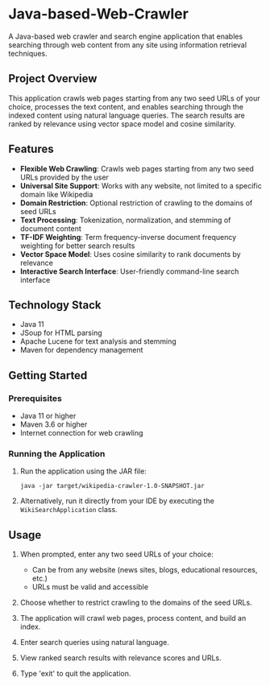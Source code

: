 # Java-based-Web-Crawler
A Java-based web crawler and search engine application that enables searching through web content from any site using information retrieval techniques.


## Project Overview

This application crawls web pages starting from any two seed URLs of your choice, processes the text content, and enables searching through the indexed content using natural language queries. The search results are ranked by relevance using vector space model and cosine similarity.

## Features

- **Flexible Web Crawling**: Crawls web pages starting from any two seed URLs provided by the user
- **Universal Site Support**: Works with any website, not limited to a specific domain like Wikipedia
- **Domain Restriction**: Optional restriction of crawling to the domains of seed URLs
- **Text Processing**: Tokenization, normalization, and stemming of document content
- **TF-IDF Weighting**: Term frequency-inverse document frequency weighting for better search results
- **Vector Space Model**: Uses cosine similarity to rank documents by relevance
- **Interactive Search Interface**: User-friendly command-line search interface

## Technology Stack

- Java 11
- JSoup for HTML parsing
- Apache Lucene for text analysis and stemming
- Maven for dependency management

## Getting Started

### Prerequisites

- Java 11 or higher
- Maven 3.6 or higher
- Internet connection for web crawling


### Running the Application

1. Run the application using the JAR file:
   ```
   java -jar target/wikipedia-crawler-1.0-SNAPSHOT.jar
   ```

2. Alternatively, run it directly from your IDE by executing the `WikiSearchApplication` class.

## Usage

1. When prompted, enter any two seed URLs of your choice:
   - Can be from any website (news sites, blogs, educational resources, etc.)
   - URLs must be valid and accessible

2. Choose whether to restrict crawling to the domains of the seed URLs.

3. The application will crawl web pages, process content, and build an index.

4. Enter search queries using natural language.

5. View ranked search results with relevance scores and URLs.

6. Type 'exit' to quit the application.

